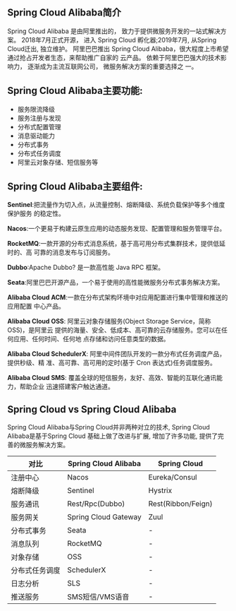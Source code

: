 

## Spring Cloud Alibaba简介 

Spring Cloud Alibaba 是由阿里推出的， 致力于提供微服务开发的一站式解决方案。 2018年7月正式开源， 进入 Spring Cloud 孵化器;2019年7月, 从Spring Cloud迁出, 独立维护。 阿里巴巴推出 Spring Cloud Alibaba，很大程度上市希望通过抢占开发者生态，来帮助推广自家的 云产品。
 依赖于阿里巴巴强大的技术影响力， 逐渐成为主流互联网公司， 微服务解决方案的重要选择之 一。 

## Spring Cloud Alibaba主要功能: 

- 服务限流降级
- 服务注册与发现
- 分布式配置管理
- 消息驱动能力
- 分布式事务
- 分布式任务调度
- 阿里云对象存储、短信服务等

## Spring Cloud Alibaba主要组件: 

**Sentinel**:把流量作为切入点，从流量控制、熔断降级、系统负载保护等多个维度保护服务 的稳定性。 

**Nacos**:一个更易于构建云原生应用的动态服务发现、配置管理和服务管理平台。 

**RocketMQ**:一款开源的分布式消息系统，基于高可用分布式集群技术，提供低延时的、高 可靠的消息发布与订阅服务。 

**Dubbo**:Apache Dubbo? 是一款高性能 Java RPC 框架。 

**Seata**:阿里巴巴开源产品，一个易于使用的高性能微服务分布式事务解决方案。

 **Alibaba Cloud ACM**:一款在分布式架构环境中对应用配置进行集中管理和推送的应用配置 中心产品。

 **Alibaba Cloud OSS**: 阿里云对象存储服务(Object Storage Service，简称 OSS)，是阿里云 提供的海量、安全、低成本、高可靠的云存储服务。您可以在任何应用、任何时间、任何地 点存储和访问任意类型的数据。

 **Alibaba Cloud SchedulerX**: 阿里中间件团队开发的一款分布式任务调度产品，提供秒级、精 准、高可靠、高可用的定时(基于 Cron 表达式)任务调度服务。

 **Alibaba Cloud SMS**: 覆盖全球的短信服务，友好、高效、智能的互联化通讯能力，帮助企业 迅速搭建客户触达通道。 



## Spring Cloud vs Spring Cloud Alibaba 

Spring Cloud Alibaba与Spring Cloud并非两种对立的技术, Spring Cloud Alibaba是基于Spring Cloud 基础上做了改进与扩展, 增加了许多功能, 提供了完善的微服务解决方案。 

| 对比           | Spring Cloud Alibaba | Spring Cloud       |
| -------------- | -------------------- | ------------------ |
| 注册中心       | Nacos                | Eureka/Consul      |
| 熔断降级       | Sentinel             | Hystrix            |
| 服务通讯       | Rest/Rpc(Dubbo)      | Rest(Ribbon/Feign) |
| 服务网关       | Spring Cloud Gateway | Zuul               |
| 分布式事务     | Seata                | -                  |
| 消息队列       | RocketMQ             | -                  |
| 对象存储       | OSS                  | -                  |
| 分布式任务调度 | SchedulerX           | -                  |
| 日志分析       | SLS                  | -                  |
| 推送服务       | SMS短信/VMS语音      | -                  |



